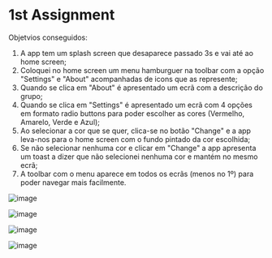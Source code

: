 # 1st Assignment

Objetvios conseguidos:

  1) A app tem um splash screen que desaparece passado 3s e vai até ao home screen;
  2) Coloquei no home screen um menu hamburguer na toolbar com a opção "Settings" e "About" acompanhadas de icons que as represente;
  3) Quando se clica em "About" é apresentado um ecrã com a descrição do grupo;
  4) Quando se clica em "Settings" é apresentado um ecrã com 4 opções em formato radio buttons para poder escolher as cores (Vermelho, Amarelo, Verde e Azul);
  5) Ao selecionar a cor que se quer, clica-se no botão "Change" e a app leva-nos para o home screen com o fundo pintado da cor escolhida;
  6) Se não selecionar nenhuma cor e clicar em "Change" a app apresenta um toast a dizer que não selecionei nenhuma cor e mantém no mesmo ecrã;
  7) A toolbar com o menu aparece em todos os ecrãs (menos no 1º) para poder navegar mais facilmente.

![image](https://user-images.githubusercontent.com/56196839/135767621-5a8e18a8-d3a2-4020-9493-6a24525a5056.png)

![image](https://user-images.githubusercontent.com/56196839/135767650-2acd4a31-496f-461f-a399-3afb0bad6ddd.png)

![image](https://user-images.githubusercontent.com/56196839/135767606-29b6a194-e55a-4be3-ab7e-48f5d2eb1c6c.png)

![image](https://user-images.githubusercontent.com/56196839/135767659-be9577c4-dd96-4b33-879e-a435e6d4635f.png)
